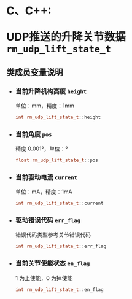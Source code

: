 # <p class="hidden">C、C++: </p>UDP推送的升降关节数据`rm_udp_lift_state_t`

## 类成员变量说明

- ### 当前升降机构高度 `height`
    单位：mm，精度：1mm
    ```C++
    int rm_udp_lift_state_t::height
    ```

- ### 当前角度 `pos`
    精度 0.001°，单位：°
    ```C++
    float rm_udp_lift_state_t::pos
    ```

- ### 当前驱动电流 `current`
    单位：mA，精度：1mA
    ```C++
    int rm_udp_lift_state_t::current
    ```

- ### 驱动错误代码 `err_flag`
    错误代码类型参考关节错误代码
    ```C++
    int rm_udp_lift_state_t::err_flag
    ```

- ### 当前关节使能状态 `en_flag`
    1 为上使能，0 为掉使能
    ```C++
    int rm_udp_lift_state_t::en_flag
    ```
